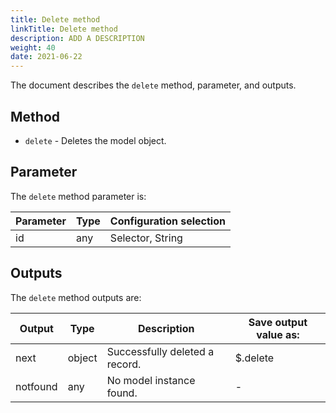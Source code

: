 ```yaml
---
title: Delete method
linkTitle: Delete method
description: ADD A DESCRIPTION
weight: 40
date: 2021-06-22
---
```


The document describes the `delete` method, parameter, and outputs.

## Method

* `delete` - Deletes the model object.

## Parameter

The `delete` method parameter is:

| Parameter | Type | Configuration selection |
| --- | --- | --- |
| id | any | Selector, String |

## Outputs

The `delete` method outputs are:

| Output | Type | Description | Save output value as: |
| --- | --- | --- | --- |
| next | object | Successfully deleted a record. | $.delete |
| notfound | any | No model instance found. | \- |
